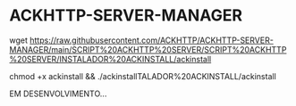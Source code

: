 # ACKHTTP-SERVER-MANAGER

wget https://raw.githubusercontent.com/ACKHTTP/ACKHTTP-SERVER-MANAGER/main/SCRIPT%20ACKHTTP%20SERVER/SCRIPT%20ACKHTTP%20SERVER/INSTALADOR%20ACKINSTALL/ackinstall

chmod +x ackinstall && ./ackinstallTALADOR%20ACKINSTALL/ackinstall


EM DESENVOLVIMENTO... 
